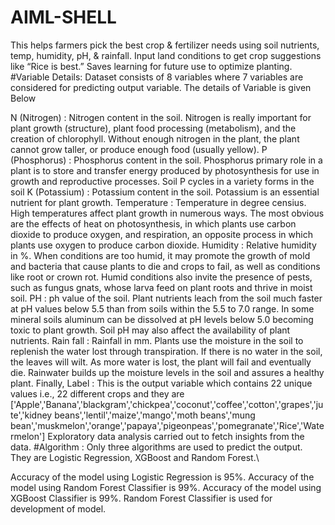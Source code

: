 # AIML-SHELL
This helps farmers pick the best crop &amp; fertilizer needs using soil nutrients, temp, humidity, pH, &amp; rainfall. Input land conditions to get crop suggestions like “Rice is best.” Saves learning for future use to optimize planting.
#Variable Details:
Dataset consists of 8 variables where 7 variables are considered for predicting output variable. The details of Variable is given Below

N (Nitrogen) : Nitrogen content in the soil. Nitrogen is really important for plant growth (structure), plant food processing (metabolism), and the creation of chlorophyll. Without enough nitrogen in the plant, the plant cannot grow taller, or produce enough food (usually yellow).
P (Phosphorus) : Phosphorus content in the soil. Phosphorus primary role in a plant is to store and transfer energy produced by photosynthesis for use in growth and reproductive processes. Soil P cycles in a variety forms in the soil
K (Potassium) : Potassium content in the soil. Potassium is an essential nutrient for plant growth.
Temperature : Temperature in degree censius. High temperatures affect plant growth in numerous ways. The most obvious are the effects of heat on photosynthesis, in which plants use carbon dioxide to produce oxygen, and respiration, an opposite process in which plants use oxygen to produce carbon dioxide.
Humidity : Relative humidity in %. When conditions are too humid, it may promote the growth of mold and bacteria that cause plants to die and crops to fail, as well as conditions like root or crown rot. Humid conditions also invite the presence of pests, such as fungus gnats, whose larva feed on plant roots and thrive in moist soil.
PH : ph value of the soil. Plant nutrients leach from the soil much faster at pH values below 5.5 than from soils within the 5.5 to 7.0 range. In some mineral soils aluminum can be dissolved at pH levels below 5.0 becoming toxic to plant growth. Soil pH may also affect the availability of plant nutrients.
Rain fall : Rainfall in mm. Plants use the moisture in the soil to replenish the water lost through transpiration. If there is no water in the soil, the leaves will wilt. As more water is lost, the plant will fail and eventually die. Rainwater builds up the moisture levels in the soil and assures a healthy plant. Finally,
Label : This is the output variable which contains 22 unique values i.e., 22 different crops and they are ['Apple','Banana','blackgram','chickpea','coconut','coffee','cotton','grapes','jute','kidney beans','lentil','maize','mango','moth beans','mung bean','muskmelon','orange','papaya','pigeonpeas','pomegranate','Rice','Watermelon']
Exploratory data analysis carried out to fetch insights from the data.
#Algorithm :
Only three algorithms are used to predict the output. They are Logistic Regression, XGBoost and Random Forest.\

Accuracy of the model using Logistic Regression is 95%.
Accuracy of the model using Random Forest Classifier is 99%.
Accuracy of the model using XGBoost Classifier is 99%.
Random Forest Classifier is used for development of model.

